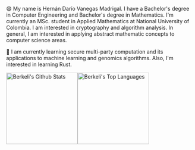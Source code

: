 😄 My name is Hernán Darío Vanegas Madrigal. I have a Bachelor's degree in Computer Engineering and Bachelor's degree in Mathematics. I'm currently an MSc. student in Applied Mathematics at National University of Colombia. I am interested in cryptography and algorithm analysis. In general, I am interested in applying abstract mathematic concepts to computer science areas.

🌱 I am currently learning secure multi-party computation and its applications to machine learning and genomics algorithms. Also, I'm interested in learning Rust.

<!--
**hernan232/hernan232** is a ✨ _special_ ✨ repository because its `README.md` (this file) appears on your GitHub profile.

Here are some ideas to get you started:

- 🔭 I’m currently working on ...
- 🌱 I’m currently learning ...
- 👯 I’m looking to collaborate on ...
- 🤔 I’m looking for help with ...
- 💬 Ask me about ...
- 📫 How to reach me: ...
- 😄 Pronouns: ...
- ⚡ Fun fact: ...
-->

<img alt="Berkeli's Github Stats" src="https://github-readme-stats.vercel.app/api/?username=hdvanegasm&show_icons=true&include_all_commits=true&count_private=true&theme=react&hide_border=true&bg_color=1F222E&title_color=F85D7F&icon_color=F8D866" height="192px"/><img alt="Berkeli's Top Languages" src="https://github-readme-stats.vercel.app/api/top-langs/?username=hdvanegasm&langs_count=8&layout=compact&theme=react&hide_border=true&bg_color=1F222E&title_color=F85D7F&icon_color=F8D866" height="192px"/>


